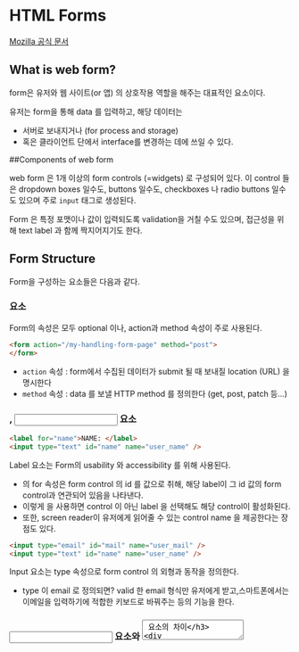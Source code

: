 # HTML Forms

[Mozilla 공식 문서](https://developer.mozilla.org/en-US/docs/Learn/Forms/Your_first_form)

## What is web form?

form은 유저와 웹 사이트(or 앱) 의 상호작용 역할을 해주는 대표적인 요소이다.

유저는 form을 통해 data 를 입력하고, 해당 데이터는 

- 서버로 보내지거나 (for process and storage)
- 혹은 클라이언트 단에서 interface를 변경하는 데에 쓰일 수 있다.

##Components of web form

web form 은 1개 이상의 form controls (=widgets) 로 구성되어 있다. 이 control 들은 dropdown boxes 일수도, buttons 일수도, checkboxes 나 radio buttons 일수도 있으며 주로 `input` 태그로 생성된다.

Form 은 특정 포맷이나 값이 입력되도록 validation을 거칠 수도 있으며, 접근성을 위해 text label 과 함께 짝지어지기도 한다.

## Form Structure

Form을 구성하는 요소들은 다음과 같다.

### <form> 요소

Form의 속성은 모두 optional 이나, action과 method 속성이 주로 사용된다.

```html
<form action="/my-handling-form-page" method="post">
</form>
```

-  `action` 속성 : form에서 수집된 데이터가 submit 될 때 보내질 location (URL) 을 명시한다
-  `method` 속성 : data 를 보낼 HTTP method 를 정의한다 (get, post, patch 등...)

### <label>, <input> 요소

```html
<label for="name">NAME: </label>
<input type="text" id="name" name="user_name" />
```
Label 요소는 Form의 usability 와 accessibility 를 위해 사용된다.


- <label> 의 for 속성은 form control 의 id 를 값으로 취해, 해당 label이 그 id 값의 form control과 연관되어 있음을 나타낸다. 
- 이렇게 <label> 을 사용하면 control 이 아닌 label 을 선택해도 해당 control이 활성화된다.
- 또한, screen reader이 유저에게 읽어줄 수 있는 control name 을 제공한다는 장점도 있다. 

```html
<input type="email" id="mail" name="user_mail" />
<input type="text" id="name" name="user_name" />
```

Input 요소는 type 속성으로 form control 의 외형과 동작을 정의한다.

- type 이 email 로 정의되면? valid 한 email  형식만 유저에게 받고,스마트폰에서는 이메일을 입력하기에 적합한 키보드로 바꿔주는 등의 기능을 한다.

### <input> 요소와 <textarea> 요소의 차이

```html
<input type="text" value="by default this element is filled with this text">
<textarea>
by default this element is filled with this text
</textarea>
```

`input` 태그는 닫는 태그가 필요 없는 empty element 인 한편, `textarea`  태그는 ending tag 가 필요하다는 차이점이 있다.

default value를 선언하기 위해 input tag는 `value` 속성을 사용해서 정의해줘야 하지만, textarea는 태그 사이에 default value를 넣어주면 된다. 

### <button> 요소

유저는 form 을 작성한 뒤, submit button 을 통해 data를 전송할 수 있다. 이 작업은 button 요소로 이루어진다.

```html
<li class="button">
  <button type="submit">Send your message</button>
</li>
```

button type은 3가지 값을 가진다. (`submit`, `reset`,  or `button`)

- submit (default) : form 의 data를 form의 action 속성에 정의된 page로 보낸다.
- reset : 모든 control 의 값을 default value로 바꾼다. UX 관점에서 좋지 않으므로 지양
- button : JS로 custom button을 만들 수 있다. 내가 직접 functionality를 정의하는 것.

## Sending Form data to web server

Form data 를 다루는 데에는 `<form>` element에서 정의된 **action, method** 그리고 `input` element에서 정의된 **name** 이 중요하다. 

각각의 form control 에서 정의된 name은 해당 data의 이름표와 같은 역할을 한다.
Form data는 name/value 쌍으로 서버에 전달되기 때문에 브라우저는 name을 통해 해당 data에 이름을 부여하고, 서버는 그 data를 name을 통해 handle할 수 있다.

```html
<form action="/my-handling-form-page" method="post">
  <ul>
    <li>
      <label for="name">NAME: </label>
      <input type="text" id="name" name="user_name" />
    </li>
    <li>
      <label for="mail">EMAIL: </label>
      <input type="email" id="mail" name="user_mail" />
    </li>
    <li>
      <label for="msg">MESSAGE: </label>
      <textarea id="msg" name="user_message">
        placeholder</textarea
        >
    </li>
    <li class="button">
      <button type="submit">submit</button>
    </li>
  </ul>
</form>
```

위 코드의 경우, form 은  "`user_name`", "`user_email`", and "`user_message`" 이라고 named 된 3쌍의 데이터를 HTTP POST method 를 사용해  "`/my-handling-form-page`" 로 전송할 것이다.